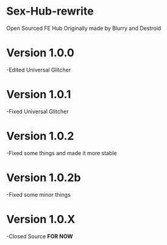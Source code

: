 # Sex-Hub-rewrite
Open Sourced FE Hub
Originally made by Blurry and Destroid
# Version 1.0.0
-Edited Universal Glitcher
# Version 1.0.1
-Fixed Universal Glitcher
# Version 1.0.2
-Fixed some things and made it more stable
# Version 1.0.2b
-Fixed some minor things
# Version 1.0.X
-Closed Source **FOR NOW**
